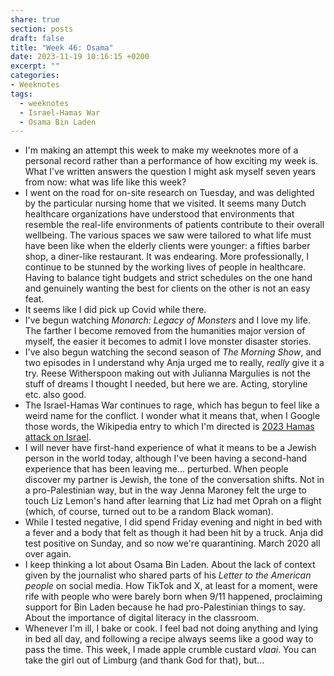 ```yaml
---
share: true
section: posts
draft: false
title: "Week 46: Osama"
date: 2023-11-19 10:16:15 +0200
excerpt: ""
categories:
- Weeknotes
tags:
  - weeknotes
  - Israel-Hamas War
  - Osama Bin Laden
---
```



- I'm making an attempt this week to make my weeknotes more of a personal record rather than a performance of how exciting my week is. What I've written answers the question I might ask myself seven years from now: what was life like this week?
- I went on the road for on-site research on Tuesday, and was delighted by the particular nursing home that we visited. It seems many Dutch healthcare organizations have understood that environments that resemble the real-life environments of patients contribute to their overall wellbeing. The various spaces we saw were tailored to what life must have been like when the elderly clients were younger: a fifties barber shop, a diner-like restaurant. It was endearing. More professionally, I continue to be stunned by the working lives of people in healthcare. Having to balance tight budgets and strict schedules on the one hand and genuinely wanting the best for clients on the other is not an easy feat.
- It seems like I did pick up Covid while there.
- I've begun watching _Monarch: Legacy of Monsters_ and I love my life. The farther I become removed from the humanities major version of myself, the easier it becomes to admit I love monster disaster stories.
- I've also begun watching the second season of _The Morning Show_, and two episodes in I understand why Anja urged me to really, _really_ give it a try. Reese Witherspoon making out with Julianna Margulies is not the stuff of dreams I thought I needed, but here we are. Acting, storyline etc. also good.
- The Israel-Hamas War continues to rage, which has begun to feel like a weird name for the conflict. I wonder what it means that, when I Google those words, the Wikipedia entry to which I'm directed is [
2023 Hamas attack on Israel](https://en.wikipedia.org/wiki/2023_Hamas_attack_on_Israel). 
- I will never have first-hand experience of what it means to be a Jewish person in the world today, although I've been having a second-hand experience that has been leaving me... perturbed. When people discover my partner is Jewish, the tone of the conversation shifts. Not in a pro-Palestinian way, but in the way Jenna Maroney felt the urge to touch Liz Lemon's hand after learning that Liz had met Oprah on a flight (which, of course, turned out to be a random Black woman).
- While I tested negative, I did spend Friday evening and night in bed with a fever and a body that felt as though it had been hit by a truck. Anja did test positive on Sunday, and so now we're quarantining. March 2020 all over again.
- I keep thinking a lot about Osama Bin Laden. About the lack of context given by the journalist who shared parts of his _Letter to the American people_ on social media. How TikTok and X, at least for a moment, were rife with people who were barely born when 9/11 happened, proclaiming support for Bin Laden because he had pro-Palestinian things to say. About the importance of digital literacy in the classroom.
- Whenever I'm ill, I bake or cook. I feel bad not doing anything and lying in bed all day, and following a recipe always seems like a good way to pass the time. This week, I made apple crumble custard _vlaai_. You can take the girl out of Limburg (and thank God for that), but...